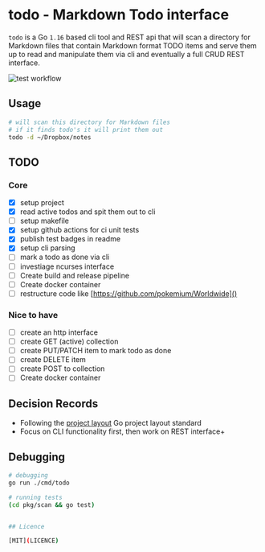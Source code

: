 # todo - Markdown Todo interface

`todo` is a Go `1.16` based cli tool and REST api that will scan a directory for Markdown files that contain Markdown format TODO items and serve them up to read and manipulate them via cli and eventually a full CRUD REST interface.

![test workflow](https://github.com/jujhars13/todo-markdown-todo-interface/actions/workflows/test.yml/badge.svg)

## Usage

```bash
# will scan this directory for Markdown files
# if it finds todo's it will print them out
todo -d ~/Dropbox/notes
```

## TODO

### Core

- [x] setup project
- [x] read active todos and spit them out to cli
- [ ] setup makefile
- [x] setup github actions for ci unit tests
- [x] publish test badges in readme
- [x] setup cli parsing
- [ ] mark a todo as done via cli
- [ ] investiage ncurses interface
- [ ] Create build and release pipeline
- [ ] Create docker container
- [ ] restructure code like [https://github.com/pokemium/Worldwide]()

### Nice to have

- [ ] create an http interface
- [ ] create GET (active) collection
- [ ] create PUT/PATCH item to mark todo as done
- [ ] create DELETE item
- [ ] create POST to collection
- [ ] Create docker container

## Decision Records

- Following the [project layout](https://github.com/golang-standards/project-layout) Go project layout standard
- Focus on CLI functionality first, then work on REST interface+

## Debugging

```bash
# debugging
go run ./cmd/todo

# running tests
(cd pkg/scan && go test)


## Licence

[MIT](LICENCE)
